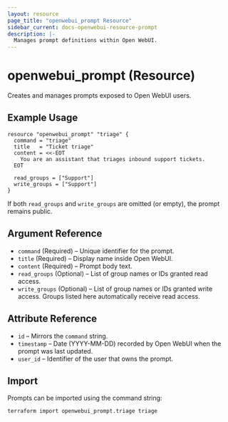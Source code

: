 ```yaml
---
layout: resource
page_title: "openwebui_prompt Resource"
sidebar_current: docs-openwebui-resource-prompt
description: |-
  Manages prompt definitions within Open WebUI.
---
```


# openwebui_prompt (Resource)

Creates and manages prompts exposed to Open WebUI users.

## Example Usage

```hcl
resource "openwebui_prompt" "triage" {
  command = "triage"
  title   = "Ticket triage"
  content = <<-EOT
    You are an assistant that triages inbound support tickets.
  EOT

  read_groups = ["Support"]
  write_groups = ["Support"]
}
```

If both `read_groups` and `write_groups` are omitted (or empty), the prompt remains public.

## Argument Reference

* `command` (Required) – Unique identifier for the prompt.
* `title` (Required) – Display name inside Open WebUI.
* `content` (Required) – Prompt body text.
* `read_groups` (Optional) – List of group names or IDs granted read access.
* `write_groups` (Optional) – List of group names or IDs granted write access. Groups listed here automatically receive read access.

## Attribute Reference

* `id` – Mirrors the `command` string.
* `timestamp` – Date (YYYY-MM-DD) recorded by Open WebUI when the prompt was last updated.
* `user_id` – Identifier of the user that owns the prompt.

## Import

Prompts can be imported using the command string:

```bash
terraform import openwebui_prompt.triage triage
```
